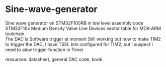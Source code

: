 # Sine-wave-generator
Sine wave generator on STM32F100RB in low level assembly code
STM32F10x Medium Density Value Line Devices vector table  for MDK-ARM toolchain.  
The DAC is Software trigger at moment Still working out how to make TIM2 to trigger the DAC, 
I have TSEL bits configured for TIM2, but I suspect I need to alow trigger function in Timer

resources: datasheet, general DAC code, book
